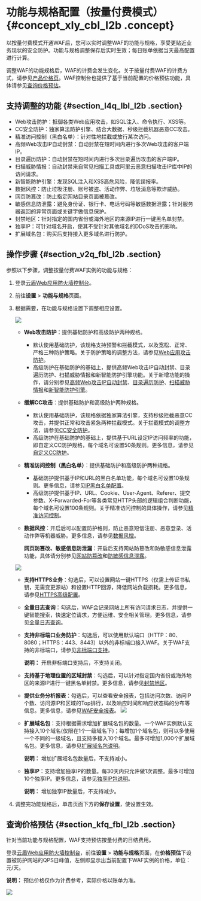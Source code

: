 # 功能与规格配置（按量付费模式） {#concept_xly_cbl_l2b .concept}

以按量付费模式开通WAF后，您可以实时调整WAF的功能与规格，享受更贴近业务现状的安全防护。功能与规格调整保存后实时生效；每日账单依据当天最高配置进行计算。

调整WAF的功能规格后，WAF的计费会发生变化。关于按量付费WAF的计费方式，请参见[产品价格页](https://www.aliyun.com/price/product?#/waf/detail)。WAF控制台也提供了基于当前配置的价格预估功能，具体请参见[查询价格预估](#section_kfq_fbl_l2b)。

## 支持调整的功能 {#section_l4q_lbl_l2b .section}

-   Web攻击防护：抵御各类Web应用攻击，如SQL注入、命令执行、XSS等。
-   CC安全防护：独家算法防护引擎、结合大数据、秒级拦截机器恶意CC攻击。
-   精准访问控制（黑白名单）：针对性地拦截或放行某次访问。
-   高频Web攻击IP自动封禁：自动封禁在短时间内进行多次Web攻击的客户端IP。
-   目录遍历防护：自动封禁在短时间内进行多次目录遍历攻击的客户端IP。
-   扫描威胁情报：自动封禁来自常见扫描工具或阿里云恶意扫描攻击IP库中IP的访问请求。
-   新智能防护引擎：发现SQL注入和XSS高危风险，降低误报率。
-   数据风控：防止垃圾注册、账号被盗、活动作弊、垃圾消息等欺诈威胁。
-   网页防篡改：防止指定网站目录页面被篡改。
-   敏感信息防泄露：避免身份证、银行卡、电话号码等敏感数据泄露；针对服务器返回的异常页面或关键字做信息保护。
-   封禁地区：针对指定的国内省份或海外地区的来源IP进行一键黑名单封禁。
-   独享IP：可针对域名开启，使其不受针对其他域名的DDoS攻击的影响。
-   扩展域名包：购买后支持接入更多域名进行防护。

## 操作步骤 {#section_v2q_fbl_l2b .section}

参照以下步骤，调整按量付费WAF实例的功能与规格：

1.  登录[云盾Web应用防火墙控制台](https://yundun.console.aliyun.com/?p=waf)。
2.  前往**设置** \> **功能与规格**页面。
3.  根据需要，在功能与规格设置下调整相应设置。

    ![](http://static-aliyun-doc.oss-cn-hangzhou.aliyuncs.com/assets/img/15585/15646393477904_zh-CN.png)

    -   **Web攻击防护**：提供基础防护和高级防护两种规格。
        -   默认使用基础防护，该规格支持预警和拦截模式，以及宽松、正常、严格三种防护策略。关于防护策略的调整方法，请参见[Web应用攻击防护](cn.zh-CN/用户指南/防护配置/Web应用攻击防护.md#)。
        -   高级防护在基础防护的基础上，提供高频Web攻击IP自动封禁、目录遍历防护、扫描威胁情报和新智能防护引擎功能。关于新增功能的操作，请分别参见[高频Web攻击IP自动封禁](cn.zh-CN/用户指南/防护配置/高频Web攻击IP自动封禁.md#)、[目录遍历防护](cn.zh-CN/用户指南/防护配置/目录遍历防护.md#)、[扫描威胁情报](cn.zh-CN/用户指南/防护配置/扫描威胁情报.md#)和[新智能防护引擎](cn.zh-CN/用户指南/防护配置/大数据深度学习引擎.md#)。
    -   **缓解CC攻击**：提供基础防护和高级防护两种规格。
        -   默认使用基础防护，该规格依据独家算法引擎，支持秒级拦截恶意CC攻击，并提供正常和攻击紧急两种拦截模式。关于拦截模式的调整方法，请参见[CC安全防护](cn.zh-CN/用户指南/防护配置/CC安全防护.md#)。
        -   高级防护在基础防护的基础上，提供基于URL设定IP访问频率的功能，即自定义CC防护规格，每个域名可设置50条规则。更多信息，请参见[自定义CC防护](cn.zh-CN/用户指南/防护配置/自定义CC防护.md#)。
    -   **精准访问控制（黑白名单）**：提供基础防护和高级防护两种规格。
        -   基础防护提供基于IP和URL的黑白名单功能，每个域名可设置10条规则。更多信息，请参见[IP黑白名单配置](cn.zh-CN/用户指南/防护配置/IP黑白名单配置.md#)。
        -   高级防护提供基于IP、URL、Cookie、User-Agent、Referer、提交参数、X-Forwarded-For等各类常见HTTP头部的逻辑组合判断功能，每个域名可设置100条规则。关于精准访问控制的具体操作，请参见[精准访问控制](cn.zh-CN/用户指南/防护配置/精准访问控制.md#)。
    -   **数据风控**：开启后可以配置防护格则，防止恶意短信注册、恶意登录、活动作弊等机器威胁。更多信息，请参见[数据风控](cn.zh-CN/用户指南/防护配置/数据风控.md#)。

        **网页防篡改、敏感信息防泄漏**：开启后支持网站防篡改和防敏感信息泄露功能，具体请分别参见[网站防篡改](cn.zh-CN/用户指南/防护配置/网站防篡改.md#)和[防敏感信息泄露](cn.zh-CN/用户指南/防护配置/防敏感信息泄露.md#)。

    ![](http://static-aliyun-doc.oss-cn-hangzhou.aliyuncs.com/assets/img/15585/15646393477905_zh-CN.png)

    -   **支持HTTPS业务**：勾选后，可以设置网站一键HTTPS（仅需上传证书私钥，无需变更源站）和设置HTTP回源，降低网站负载损耗。更多信息，请参见[HTTPS高级配置](cn.zh-CN/用户指南/使用DNS配置模式接入WAF/HTTPS高级配置.md#)。
    -   **全量日志查询**：勾选后，WAF会记录网站上所有访问请求日志，并提供一键智能搜索，快速定位请求，方便运维、安全相关管理。更多信息，请参见[全量日志查询](cn.zh-CN/用户指南/防护统计/全量日志查询.md#)。
    -   **支持非标端口业务防护**：勾选后，可以使用默认端口（HTTP：80、8080；HTTPS：443、8443）以外的非标端口接入WAF。关于WAF支持的非标端口，请参见[非标端口支持](cn.zh-CN/用户指南/使用DNS配置模式接入WAF/非标端口支持.md#)。

        **说明：** 开启非标端口支持后，不支持关闭。

    -   **支持基于地理位置的区域封禁**：勾选后，可以针对指定国内省份或海外地区的来源IP进行一键黑名单封禁。更多信息，请参见[封禁地区](cn.zh-CN/用户指南/防护配置/封禁地区.md#)。
    -   **提供业务分析报表**：勾选后，可以查看安全报表，包括访问次数、访问IP个数、访问源IP和区域的Top排行，以及响应时间和响应状态码的分布等信息。更多信息，请参见[WAF安全报表](cn.zh-CN/用户指南/防护统计/WAF安全报表.md#)。
    ![](http://static-aliyun-doc.oss-cn-hangzhou.aliyuncs.com/assets/img/15585/15646393487906_zh-CN.png)

    -   **扩展域名包**：支持根据需求增加扩展域名包的数量。一个WAF实例默认支持接入10个域名\(仅限在1个一级域名下\)；每增加1个域名包，则可以多使用一个不同的一级域名，且支持多接入10个域名。最多可增加1,000个扩展域名包。更多信息，请参见[扩展域名包说明](http://help.aliyun-inc.com/dochelp/~~50103~~)。

        **说明：** 增加扩展域名包数量后，不支持减小。

    -   **独享IP**：支持增加独享IP的数量。每30天内只允许做1次调整。最多可增加10个独享IP。更多信息，请参见[独享IP包说明](../../../../cn.zh-CN/产品定价/开通WAF/独享IP包.md#)。

        **说明：** 增加独享IP数量后，不支持减少。

4.  调整完功能规格后，单击页面下方的**保存设置**，使设置生效。

## 查询价格预估 {#section_kfq_fbl_l2b .section}

针对当前功能与规格配置，WAF支持预估按量付费的日结费用。

登录[云盾Web应用防火墙控制台](https://yundun.console.aliyun.com/?p=waf)，前往**设置** \> **功能与规格**页面，在**价格预估**下设置被防护网站的QPS日峰值，左侧即显示出当前配置下WAF实例的价格，单位：元/天。

**说明：** 预估价格仅作为计费参考，实际价格以账单为准。

![](http://static-aliyun-doc.oss-cn-hangzhou.aliyuncs.com/assets/img/15585/15646393487907_zh-CN.png)

